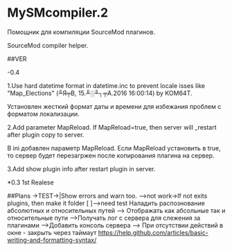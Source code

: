 # MySMcompiler.2

Помощник для компиляции SourceMod плагинов.

SourceMod compiler helper.

##VER

-0.4

1.Use hard datetime format in datetime.inc to prevent locale isses  like "Map_Elections" (╨Я╤В, 15.╨░╨┐╤А.2016 16:00:14) by KOM64T.

Установлен жесткий формат даты и времени для избежания проблем с форматом локализации.

2.Add parameter MapReload. If MapReload=true, then server will _restart after plugin copy to server. 

В ini добавлен параметр MapReload. Если MapReload установить в true, то сервер будет перезагржен после копирования плагина на сервер. 

3.Add show plugin info after restart plugin in server.

*0.3 1st Realese

##Plans
->TEST->|Show errors and warn too.
-->not work->If not exits plugins, then make it folder
[ ]-->need test  Наладить распознование абсолютных и относительных путей 
--> Отображать как абсольные так и относительные пути
-->Получать лог с сервера для слежения за плагинами 
-->Добавить консоль сервера
--> При отсутствии действий в окне - закрыть через таймаут
https://help.github.com/articles/basic-writing-and-formatting-syntax/
